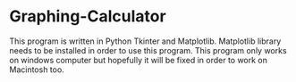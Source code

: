 # Graphing-Calculator
This program is written in Python Tkinter and Matplotlib. Matplotlib library needs to be installed in order to use this program. This program only works on windows computer but hopefully it will be fixed in order to work on Macintosh too. 
